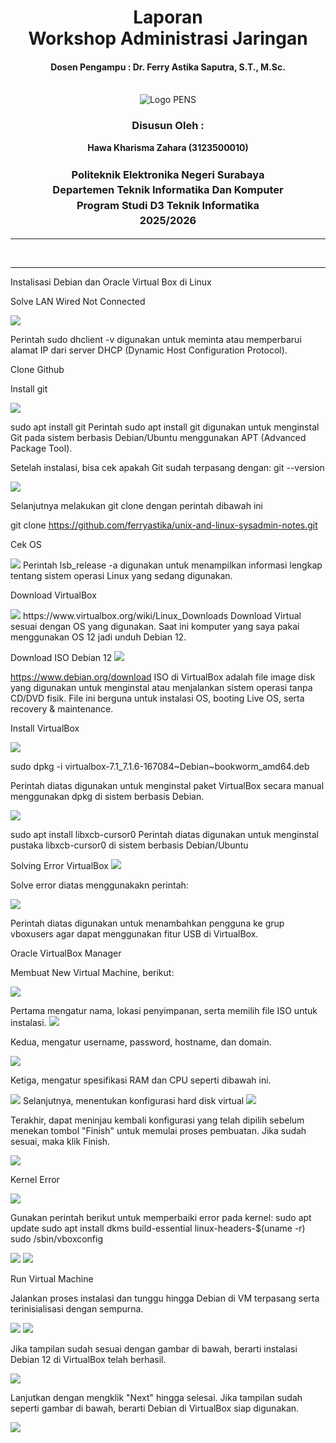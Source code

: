 <div align="center">
  <h1 style="text-align: center;font-weight: bold">Laporan<br>Workshop Administrasi Jaringan<br></h1>
  <h4 style="text-align: center;">Dosen Pengampu : Dr. Ferry Astika Saputra, S.T., M.Sc.</h4>
</div>
<br />
<div align="center">
  <img src="https://upload.wikimedia.org/wikipedia/id/4/44/Logo_PENS.png" alt="Logo PENS">
  <h3 style="text-align: center;">Disusun Oleh :</h3>
  <p style="text-align: center;">
    <strong>Hawa Kharisma Zahara (3123500010)</strong>
  </p>
<h3 style="text-align: center;line-height: 1.5">Politeknik Elektronika Negeri Surabaya<br>Departemen Teknik Informatika Dan Komputer<br>Program Studi D3 Teknik Informatika<br>2025/2026</h3>
  <hr>
</div>
<br>

---

Instalisasi Debian dan Oracle Virtual Box di Linux

Solve LAN Wired Not Connected

<img src="images/1.jpg">

Perintah sudo dhclient -v digunakan untuk meminta atau memperbarui alamat IP dari server DHCP (Dynamic Host Configuration Protocol).







Clone Github

Install git

<img src="images/2.jpg">

sudo apt install git
Perintah sudo apt install git digunakan untuk menginstal Git pada sistem berbasis Debian/Ubuntu menggunakan APT (Advanced Package Tool).

Setelah instalasi, bisa cek apakah Git sudah terpasang dengan:
git --version



<img src="images/3.jpg">


Selanjutnya melakukan git clone dengan perintah dibawah ini

git clone https://github.com/ferryastika/unix-and-linux-sysadmin-notes.git



Cek OS

<img src="images/4.png">
Perintah lsb_release -a digunakan untuk menampilkan informasi lengkap tentang sistem operasi Linux yang sedang digunakan.




Download VirtualBox 

<img src="images/5.jpg">
https://www.virtualbox.org/wiki/Linux_Downloads
Download Virtual sesuai dengan OS yang digunakan. Saat ini komputer yang saya pakai menggunakan OS 12 jadi unduh Debian 12.

Download ISO Debian 12
<img src="images/6.jpg">


https://www.debian.org/download
ISO di VirtualBox adalah file image disk yang digunakan untuk menginstal atau menjalankan sistem operasi tanpa CD/DVD fisik. File ini berguna untuk instalasi OS, booting Live OS, serta recovery & maintenance. 

Install VirtualBox

<img src="images/7.jpg">


sudo dpkg -i virtualbox-7.1_7.1.6-167084~Debian~bookworm_amd64.deb

Perintah diatas digunakan untuk menginstal paket VirtualBox secara manual menggunakan dpkg di sistem berbasis Debian.

<img src="images/8.jpg">

sudo apt install libxcb-cursor0
Perintah diatas digunakan untuk menginstal pustaka libxcb-cursor0 di sistem berbasis Debian/Ubuntu


Solving Error VirtualBox
<img src="images/9.png">

Solve error diatas menggunakakn perintah:

<img src="images/10.jpg">

Perintah diatas digunakan untuk menambahkan pengguna ke grup vboxusers agar dapat menggunakan fitur USB di VirtualBox.


Oracle VirtualBox Manager



Membuat New Virtual Machine, berikut:


<img src="images/11.jpg">





Pertama mengatur nama, lokasi penyimpanan, serta memilih file ISO untuk instalasi. 
<img src="images/12.png">

Kedua, mengatur username, password, hostname, dan domain. 


<img src="images/13.png">







Ketiga, mengatur spesifikasi RAM dan CPU seperti dibawah ini.

<img src="images/14.png">
 Selanjutnya, menentukan konfigurasi hard disk virtual

<img src="images/15.png">



Terakhir, dapat meninjau kembali konfigurasi yang telah dipilih sebelum menekan tombol "Finish" untuk memulai proses pembuatan. Jika sudah sesuai, maka klik Finish.

<img src="images/16.png">














Kernel Error

<img src="images/17.png">

Gunakan perintah berikut untuk memperbaiki error pada kernel:
sudo apt update
sudo apt install dkms build-essential linux-headers-$(uname -r)
sudo /sbin/vboxconfig

<img src="images/18.png">
<img src="images/19.png">








Run Virtual Machine


Jalankan proses instalasi dan tunggu hingga Debian di VM terpasang serta terinisialisasi dengan sempurna.

<img src="images/20.jpg">
<img src="images/21.jpg">








Jika tampilan sudah sesuai dengan gambar di bawah, berarti instalasi Debian 12 di VirtualBox telah berhasil.

<img src="images/22.png">

Lanjutkan dengan mengklik "Next" hingga selesai. Jika tampilan sudah seperti gambar di bawah, berarti Debian di VirtualBox siap digunakan.

<img src="images/23.png">



